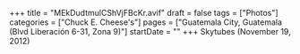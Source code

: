 +++
title = "MEkDudtmulCShVjFBcKr.avif"
draft = false
tags = ["Photos"]
categories = ["Chuck E. Cheese's"]
pages = ["Guatemala City, Guatemala (Blvd Liberación 6-31, Zona 9)"]
startDate = ""
+++
Skytubes (November 19, 2012)
